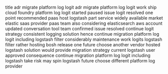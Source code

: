title adr migrate platform log logit adr migrate platform log logit work ship cloud foundry platform log logit started paused issue logit resolved one point recommended paas host logstash part service widely available market elastic saas provider paas team also considering elasticsearch aws account updated conversation tool team confirmed issue resolved continue logit strategy consistent logging solution hence continue migration platform log logit including logstash filter considerably maintenance work logits logstash filter rather hosting bosh release one future choose another vendor hosted logstash solution would provide migration strategy current logstash user approved consequence continue migration platform log logit including logstash take risk may spin logstash future choose different platform log provider